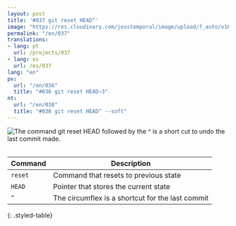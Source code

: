 ```yaml
---
layout: post
title: '#037 git reset HEAD^'
image: "https://res.cloudinary.com/jesstemporal/image/upload/f_auto/v1642878600/gitfichas/en/037/thumbnail_vjzfwl.jpg"
permalink: "/en/037"
translations:
- lang: pt
  url: /projects/037
- lang: es
  url: /es/037
lang: "en"
pv:
  url: "/en/036"
  title: "#036 git reset HEAD~3"
nt:
  url: "/en/038"
  title: "#038 git reset HEAD^ --soft"
---
```


<img alt="The command git reset HEAD followed by the ^ is a short cut to undo the last commit made." src="https://res.cloudinary.com/jesstemporal/image/upload/v1642878601/gitfichas/en/037/full_dko55b.jpg"><br><br>

| Command | Description |
|---------|-------------|
| `reset` | Command that resets to previous state |
| `HEAD` | Pointer that stores the current state |
| `^` | The circumflex is a shortcut for the last commit |
{: .styled-table}

<!--
<br>
You might also be interested in reading this article:

<a href="https://jtemporal.com/criando-um-novo-branch-e-mudando-pra-ele-com-um-comando/">
  <strong>Criando um novo branch e mudando pra ele com apenas um comando</strong>
</a>
-->